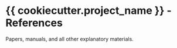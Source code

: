 # {{ cookiecutter.project_name }} - References

Papers, manuals, and all other explanatory materials.
